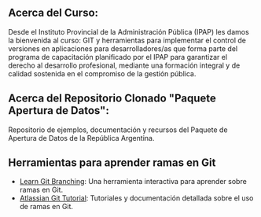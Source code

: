 ## Acerca del Curso: 
Desde el Instituto Provincial de la Administración Pública (IPAP) les damos la bienvenida al curso: GIT y herramientas para implementar el control de versiones en aplicaciones para desarrolladores/as que forma parte del programa de capacitación planificado por el IPAP para garantizar el derecho al desarrollo profesional, mediante una formación integral y de calidad sostenida en el compromiso de la gestión pública. 

## Acerca del Repositorio Clonado "Paquete Apertura de Datos": 
Repositorio de ejemplos, documentación y recursos del Paquete de Apertura de Datos de la República Argentina.

## Herramientas para aprender ramas en Git
- [Learn Git Branching](https://learngitbranching.js.org/): Una herramienta interactiva para aprender sobre ramas en Git.
- [Atlassian Git Tutorial](https://www.atlassian.com/git/tutorials/using-branches): Tutoriales y documentación detallada sobre el uso de ramas en Git.